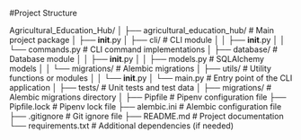 #Project Structure 

Agricultural_Education_Hub/
│
├── agricultural_education_hub/   # Main project package
│   ├── __init__.py
│   ├── cli/                      # CLI module
│   │   ├── __init__.py
│   │   └── commands.py           # CLI command implementations
│   ├── database/                 # Database module
│   │   ├── __init__.py
│   │   ├── models.py             # SQLAlchemy models
│   │   └── migrations/           # Alembic migrations
│   ├── utils/                    # Utility functions or modules
│   │   └── __init__.py
│   └── main.py                   # Entry point of the CLI application
│
├── tests/                         # Unit tests and test data
│
├── migrations/                    # Alembic migrations directory
│
├── Pipfile                        # Pipenv configuration file
├── Pipfile.lock                   # Pipenv lock file
├── alembic.ini                    # Alembic configuration file
├── .gitignore                     # Git ignore file
├── README.md                      # Project documentation
└── requirements.txt               # Additional dependencies (if needed)
